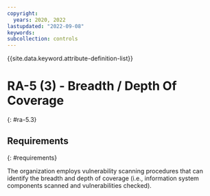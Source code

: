 ```yaml
---
copyright:
  years: 2020, 2022
lastupdated: "2022-09-08"
keywords: 
subcollection: controls
---
```


{{site.data.keyword.attribute-definition-list}}

# RA-5 (3) - Breadth / Depth Of Coverage
{: #ra-5.3}

## Requirements
{: #requirements}

The organization employs vulnerability scanning procedures that can identify the breadth and depth of coverage (i.e., information system components scanned and vulnerabilities checked).


